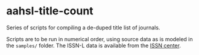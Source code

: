 aahsl-title-count
=================

Series of scripts for compiling a de-duped title list of journals.

Scripts are to be run in numerical order, using source data as is modeled in the `samples/` folder. The ISSN-L data is available from the [ISSN center](http://www.issn.org/services/online-services/access-to-issn-l-table/).
